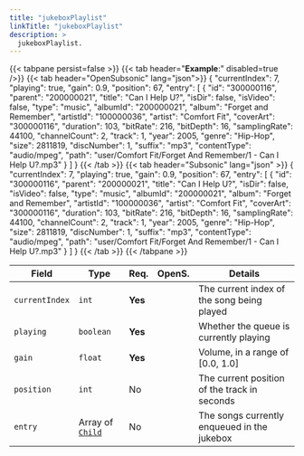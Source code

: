 ```yaml
---
title: "jukeboxPlaylist"
linkTitle: "jukeboxPlaylist"
description: >
  jukeboxPlaylist.
---
```


{{< tabpane persist=false >}}
{{< tab header="**Example**:" disabled=true />}}
{{< tab header="OpenSubsonic" lang="json">}}
{
  "currentIndex": 7,
  "playing": true,
  "gain": 0.9,
  "position": 67,
  "entry": [
    {
      "id": "300000116",
      "parent": "200000021",
      "title": "Can I Help U?",
      "isDir": false,
      "isVideo": false,
      "type": "music",
      "albumId": "200000021",
      "album": "Forget and Remember",
      "artistId": "100000036",
      "artist": "Comfort Fit",
      "coverArt": "300000116",
      "duration": 103,
      "bitRate": 216,
      "bitDepth": 16,
      "samplingRate": 44100,
      "channelCount": 2,
      "track": 1,
      "year": 2005,
      "genre": "Hip-Hop",
      "size": 2811819,
      "discNumber": 1,
      "suffix": "mp3",
      "contentType": "audio/mpeg",
      "path": "user/Comfort Fit/Forget And Remember/1 - Can I Help U?.mp3"
    }
  ]
}
{{< /tab >}}
{{< tab header="Subsonic" lang="json" >}}
{
  "currentIndex": 7,
  "playing": true,
  "gain": 0.9,
  "position": 67,
  "entry": [
    {
      "id": "300000116",
      "parent": "200000021",
      "title": "Can I Help U?",
      "isDir": false,
      "isVideo": false,
      "type": "music",
      "albumId": "200000021",
      "album": "Forget and Remember",
      "artistId": "100000036",
      "artist": "Comfort Fit",
      "coverArt": "300000116",
      "duration": 103,
      "bitRate": 216,
      "bitDepth": 16,
      "samplingRate": 44100,
      "channelCount": 2,
      "track": 1,
      "year": 2005,
      "genre": "Hip-Hop",
      "size": 2811819,
      "discNumber": 1,
      "suffix": "mp3",
      "contentType": "audio/mpeg",
      "path": "user/Comfort Fit/Forget And Remember/1 - Can I Help U?.mp3"
    }
  ]
}
{{< /tab >}}
{{< /tabpane >}}

| Field          | Type                         | Req.    | OpenS. | Details                                      |
| -------------- | ---------------------------- | ------- | ------ | -------------------------------------------- |
| `currentIndex` | `int`                        | **Yes** |        | The current index of the song being played   |
| `playing`      | `boolean`                    | **Yes** |        | Whether the queue is currently playing       |
| `gain`         | `float`                      | **Yes** |        | Volume, in a range of [0.0, 1.0]             |
| `position`     | `int`                        | No      |        | The current position of the track in seconds |
| `entry`        | Array of [`Child`](../child) | No      |        | The songs currently enqueued in the jukebox  |
